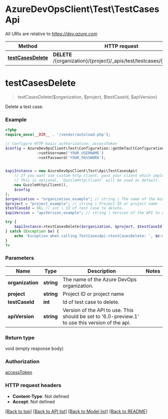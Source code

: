# AzureDevOpsClient\Test\TestCasesApi

All URIs are relative to *https://dev.azure.com*

Method | HTTP request | Description
------------- | ------------- | -------------
[**testCasesDelete**](TestCasesApi.md#testCasesDelete) | **DELETE** /{organization}/{project}/_apis/test/testcases/{testCaseId} | 


# **testCasesDelete**
> testCasesDelete($organization, $project, $testCaseId, $apiVersion)



Delete a test case.

### Example
```php
<?php
require_once(__DIR__ . '/vendor/autoload.php');

// Configure HTTP basic authorization: accessToken
$config = AzureDevOpsClient\Test\Configuration::getDefaultConfiguration()
              ->setUsername('YOUR_USERNAME')
              ->setPassword('YOUR_PASSWORD');


$apiInstance = new AzureDevOpsClient\Test\Api\TestCasesApi(
    // If you want use custom http client, pass your client which implements `GuzzleHttp\ClientInterface`.
    // This is optional, `GuzzleHttp\Client` will be used as default.
    new GuzzleHttp\Client(),
    $config
);
$organization = "organization_example"; // string | The name of the Azure DevOps organization.
$project = "project_example"; // string | Project ID or project name
$testCaseId = 56; // int | Id of test case to delete.
$apiVersion = "apiVersion_example"; // string | Version of the API to use.  This should be set to '6.0-preview.1' to use this version of the api.

try {
    $apiInstance->testCasesDelete($organization, $project, $testCaseId, $apiVersion);
} catch (Exception $e) {
    echo 'Exception when calling TestCasesApi->testCasesDelete: ', $e->getMessage(), PHP_EOL;
}
?>
```

### Parameters

Name | Type | Description  | Notes
------------- | ------------- | ------------- | -------------
 **organization** | **string**| The name of the Azure DevOps organization. |
 **project** | **string**| Project ID or project name |
 **testCaseId** | **int**| Id of test case to delete. |
 **apiVersion** | **string**| Version of the API to use.  This should be set to &#39;6.0-preview.1&#39; to use this version of the api. |

### Return type

void (empty response body)

### Authorization

[accessToken](../../README.md#accessToken)

### HTTP request headers

 - **Content-Type**: Not defined
 - **Accept**: Not defined

[[Back to top]](#) [[Back to API list]](../../README.md#documentation-for-api-endpoints) [[Back to Model list]](../../README.md#documentation-for-models) [[Back to README]](../../README.md)

